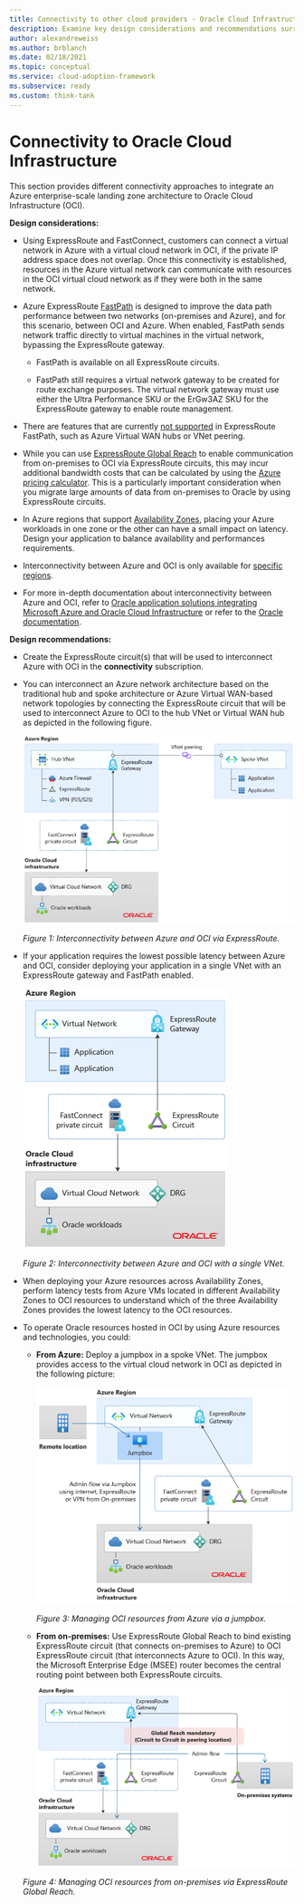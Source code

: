 ```yaml
---
title: Connectivity to other cloud providers - Oracle Cloud Infrastructure
description: Examine key design considerations and recommendations surrounding different connectivity approaches to integrate an Azure enterprise-scale landing zone architecture to Oracle Cloud Infrastructure (OCI).
author: alexandreweiss
ms.author: brblanch
ms.date: 02/18/2021
ms.topic: conceptual
ms.service: cloud-adoption-framework
ms.subservice: ready
ms.custom: think-tank
---
```


# Connectivity to  Oracle Cloud Infrastructure

This section provides different connectivity approaches to integrate an Azure enterprise-scale landing zone architecture to Oracle Cloud Infrastructure (OCI).

**Design considerations:**

- Using ExpressRoute and FastConnect, customers can connect a virtual network in Azure with a virtual cloud network in OCI, if the private IP address space does not overlap. Once this connectivity is established, resources in the Azure virtual network can communicate with resources in the OCI virtual cloud network as if they were both in the same network.

- Azure ExpressRoute [FastPath](/azure/expressroute/about-fastpath) is designed to improve the data path performance between two networks (on-premises and Azure), and for this scenario, between OCI and Azure. When enabled, FastPath sends network traffic directly to virtual machines in the virtual network, bypassing the ExpressRoute gateway.

  - FastPath is available on all ExpressRoute circuits.

  - FastPath still requires a virtual network gateway to be created for route exchange purposes. The virtual network gateway must use either the Ultra Performance SKU or the ErGw3AZ SKU for the ExpressRoute gateway to enable route management.

- There are features that are currently [not supported](/azure/expressroute/about-fastpath#supported-features) in ExpressRoute FastPath, such as Azure Virtual WAN hubs or VNet peering.

- While you can use [ExpressRoute Global Reach](/azure/expressroute/expressroute-global-reach) to enable communication from on-premises to OCI via ExpressRoute circuits, this may incur additional bandwidth costs that can be calculated by using the [Azure pricing calculator](https://azure.microsoft.com/pricing/calculator/). This is a particularly important consideration when you migrate large amounts of data from on-premises to Oracle by using ExpressRoute circuits.

- In Azure regions that support [Availability Zones](/azure/availability-zones/az-overview#availability-zones), placing your Azure workloads in one zone or the other can have a small impact on latency. Design your application to balance availability and performances requirements.

- Interconnectivity between Azure and OCI is only available for [specific regions](/azure/virtual-machines/workloads/oracle/oracle-oci-overview#region-availability).

- For more in-depth documentation about interconnectivity between Azure and OCI, refer to [Oracle application solutions integrating Microsoft Azure and Oracle Cloud Infrastructure](/azure/virtual-machines/workloads/oracle/oracle-oci-overview) or refer to the [Oracle documentation](https://docs.cloud.oracle.com/iaas/Content/Network/Concepts/azure.htm).

**Design recommendations:**

- Create the ExpressRoute circuit(s) that will be used to interconnect Azure with OCI in the **connectivity** subscription.

- You can interconnect an Azure network architecture based on the traditional hub and spoke architecture or Azure Virtual WAN-based network topologies by connecting the ExpressRoute circuit that will be used to interconnect Azure to OCI to the hub VNet or Virtual WAN hub as depicted in the following figure.

  ![Diagram that shows Azure to OCI - Hub and Spoke.](./media/azure-oci-hub-and-spoke.png)

  *Figure 1: Interconnectivity between Azure and OCI via ExpressRoute.*

- If your application requires the lowest possible latency between Azure and OCI, consider deploying your application in a single VNet with an ExpressRoute gateway and FastPath enabled.

  ![Diagram that shows Azure to OCI - single vNet.](./media/azure-oci-one-vnet.png)

  *Figure 2: Interconnectivity between Azure and OCI with a single VNet.*

- When deploying your Azure resources across Availability Zones, perform latency tests from Azure VMs located in different Availability Zones to OCI resources to understand which of the three Availability Zones provides the lowest latency to the OCI resources.

- To operate Oracle resources hosted in OCI by using Azure resources and technologies, you could:

  - **From Azure:** Deploy a jumpbox in a spoke VNet. The jumpbox provides access to the virtual cloud network in OCI as depicted in the following picture:

    ![Diagram that shows Azure to OCI - Jumpbox one VNet.](./media/azure-oci-jumpbox-one-vnet.png)

    *Figure 3: Managing OCI resources from Azure via a jumpbox.*

  - **From on-premises:** Use ExpressRoute Global Reach to bind existing ExpressRoute circuit (that connects on-premises to Azure) to OCI ExpressRoute circuit (that interconnects Azure to OCI). In this way, the Microsoft Enterprise Edge (MSEE) router becomes the central routing point between both ExpressRoute circuits.

    ![Diagram that shows Azure to OCI - via Global Reach.](./media/azure-oci-gr-hub-and-spoke.png)

  *Figure 4: Managing OCI resources from on-premises via ExpressRoute Global Reach.*
